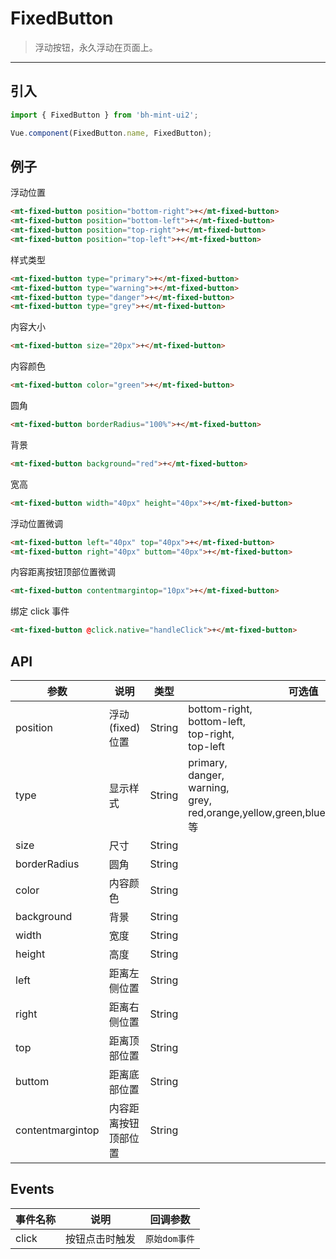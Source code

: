 <style>
.mint-navbar.is-fixed{
    position: relative !important;
}
.mint-navbar .mint-tab-item.is-selected{
    margin-bottom: 0 !important;
}

.mint-fixed-button{
    position: absolute !important;
}
div[smile-category="FixedButton"] > .smile-classify-item-content{
    min-height: 110px;
}
</style>

# FixedButton

> 浮动按钮，永久浮动在页面上。

------------

## 引入

```javascript
import { FixedButton } from 'bh-mint-ui2';

Vue.component(FixedButton.name, FixedButton);
```

## 例子
浮动位置

```html
<mt-fixed-button position="bottom-right">+</mt-fixed-button>
<mt-fixed-button position="bottom-left">+</mt-fixed-button>
<mt-fixed-button position="top-right">+</mt-fixed-button>
<mt-fixed-button position="top-left">+</mt-fixed-button>
```

样式类型

```html
<mt-fixed-button type="primary">+</mt-fixed-button>
<mt-fixed-button type="warning">+</mt-fixed-button>
<mt-fixed-button type="danger">+</mt-fixed-button>
<mt-fixed-button type="grey">+</mt-fixed-button>
```

内容大小

```html
<mt-fixed-button size="20px">+</mt-fixed-button>
```

内容颜色

```html
<mt-fixed-button color="green">+</mt-fixed-button>
```

圆角
```html
<mt-fixed-button borderRadius="100%">+</mt-fixed-button>
```

背景
```html
<mt-fixed-button background="red">+</mt-fixed-button>
```

宽高
```html
<mt-fixed-button width="40px" height="40px">+</mt-fixed-button>
```

浮动位置微调
```html
<mt-fixed-button left="40px" top="40px">+</mt-fixed-button>
<mt-fixed-button right="40px" buttom="40px">+</mt-fixed-button>
```

内容距离按钮顶部位置微调
```html
<mt-fixed-button contentmargintop="10px">+</mt-fixed-button>
```

绑定 click 事件
```html
<mt-fixed-button @click.native="handleClick">+</mt-fixed-button>
```

## API

| 参数 | 说明 | 类型 | 可选值 | 默认值 |
|------|-------|---------|-------|--------|
| position | 浮动(fixed)位置 | String | bottom-right, <br>bottom-left, <br>top-right, <br>top-left | bottom-right(bottom:20px;right:16px) |
| type | 显示样式 | String |  primary,<br> danger,<br> warning,<br> grey,<br>red,orange,yellow,green,blue,indigo,purple,white等 | primary |
| size | 尺寸 | String |  | 18px |
| borderRadius | 圆角 | String | | 50% |
| color | 内容颜色 | String | | '' |
| background | 背景 | String | | '' |
| width | 宽度 | String | | 46px |
| height | 高度 | String | | 46px |
| left | 距离左侧位置 | String | | 16px |
| right | 距离右侧位置 | String | | 16px |
| top | 距离顶部位置 | String | | 20px |
| buttom | 距离底部位置 | String | | 20px |
| contentmargintop | 内容距离按钮顶部位置 | String | | '' |


## Events
| 事件名称 | 说明 | 回调参数 |
|---------- |-------- |---------- |
| click  | 按钮点击时触发 | `原始dom事件`  |
